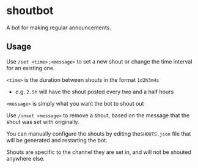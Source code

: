 # shoutbot
A bot for making regular announcements.

## Usage
Use `/set <time>;<message>` to set a new shout or change the time interval for an existing one.

`<time>` is the duration between shouts in the format `1d2h3m4s`
- e.g. `2.5h` will have the shout posted every two and a half hours

`<message>` is simply what you want the bot to shout out
 
 Use `/unset <message>` to remove a shout, based on the message that the shout was set with originally.
 
 You can manually configure the shouts by editing the`SHOUTS.json` file that will be generated and restarting the bot.
 
 Shouts are specific to the channel they are set in, and will not be shouted anywhere else.